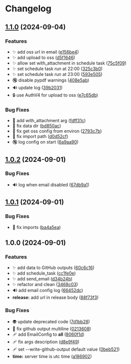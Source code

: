 # Changelog

## [1.1.0](https://github.com/AnzhiZhang/PeoplesDaily/compare/v1.0.2...v1.1.0) (2024-09-04)


### Features

* ✨ add oss url in email ([e156be4](https://github.com/AnzhiZhang/PeoplesDaily/commit/e156be4ee391a4913a1ac82df91176440e5f9ea0))
* ✨ add upload to oss ([d5f1646](https://github.com/AnzhiZhang/PeoplesDaily/commit/d5f16469937dcc7e755b7d40fd6c2ece3f8d5741))
* ✨ allow set with_attachment in schedule task ([75c5f09](https://github.com/AnzhiZhang/PeoplesDaily/commit/75c5f095a2006399de67c5d8631fe19b061a5ef5))
* ✨ set schedule task run at 22:00 ([325c3b0](https://github.com/AnzhiZhang/PeoplesDaily/commit/325c3b0ea47260ed5047b3dac4620513910b9e7c))
* ✨ set schedule task run at 23:00 ([593e505](https://github.com/AnzhiZhang/PeoplesDaily/commit/593e50528fe114ae104261871e96037294bc315b))
* 🔇 disable pypdf warnings ([408e5ab](https://github.com/AnzhiZhang/PeoplesDaily/commit/408e5ab5ab2f682dce113254f7066526e5f6ba02))
* 🔊 update log ([39b2031](https://github.com/AnzhiZhang/PeoplesDaily/commit/39b20316e6ac13da003bc6576cb029d628cd6e33))
* 🔒️ use AuthV4 for upload to oss ([e7c65db](https://github.com/AnzhiZhang/PeoplesDaily/commit/e7c65dbbae42b54ce5b47c750f78af173ed66bf9))


### Bug Fixes

* 🐛 add with_attachment arg ([fdff31c](https://github.com/AnzhiZhang/PeoplesDaily/commit/fdff31cd1ac497dd1c62e8e32c036e9726b70ac3))
* 🐛 fix data dir ([bd850ac](https://github.com/AnzhiZhang/PeoplesDaily/commit/bd850aca78f2e9d8834be180b83e71d0f46ada97))
* 🐛 fix get oss config from environ ([2793c7b](https://github.com/AnzhiZhang/PeoplesDaily/commit/2793c7bdf1f83f6e4f4cdb78c68b62a593bb2bd0))
* 🐛 fix import path ([d0d52cf](https://github.com/AnzhiZhang/PeoplesDaily/commit/d0d52cf72e0488ffb6acc521290bb891b4304dc7))
* 🔇 log config on start ([6a9aa90](https://github.com/AnzhiZhang/PeoplesDaily/commit/6a9aa90b4b90a3de139a25131d04c34076ccc88a))

## [1.0.2](https://github.com/AnzhiZhang/PeoplesDaily/compare/v1.0.1...v1.0.2) (2024-09-01)


### Bug Fixes

* 🔊 log when email disabled ([67db9a1](https://github.com/AnzhiZhang/PeoplesDaily/commit/67db9a1fd0c7c7dd058f7fc8bfcaacc54d64cdbf))

## [1.0.1](https://github.com/AnzhiZhang/PeoplesDaily/compare/v1.0.0...v1.0.1) (2024-09-01)


### Bug Fixes

* 🐛 fix imports ([ba4a5ea](https://github.com/AnzhiZhang/PeoplesDaily/commit/ba4a5ea018a82e1913844c5f7a07ffc3a74c962f))

## 1.0.0 (2024-09-01)


### Features

* ✨ add data to GitHub outputs ([60c6c16](https://github.com/AnzhiZhang/PeoplesDaily/commit/60c6c16399e196f009240432591ebb06feab40cc))
* ✨ add schedule_task ([cc1fe0e](https://github.com/AnzhiZhang/PeoplesDaily/commit/cc1fe0e85ca68599943efc1d59c20e5b03bb7214))
* ✨ add send_email ([d34b24b](https://github.com/AnzhiZhang/PeoplesDaily/commit/d34b24be85f705c3cd00d40bdb8e9a574e49187c))
* ✨ refactor and clean ([3468c03](https://github.com/AnzhiZhang/PeoplesDaily/commit/3468c0355802ffd3efc161058b84393ff73f8d4c))
* 🔊 add email config log ([66452dc](https://github.com/AnzhiZhang/PeoplesDaily/commit/66452dc2b76698c773b63b71db5379f61bbfe904))
* **release:** add url in release body ([88f73f3](https://github.com/AnzhiZhang/PeoplesDaily/commit/88f73f3eb8cb4c49b7276648e826f60b9ca95056))


### Bug Fixes

* 👽️ update deprecated code ([7d1bb28](https://github.com/AnzhiZhang/PeoplesDaily/commit/7d1bb287f4553f6a2d2a113a07508211de89b3b0))
* 💚 fix github output multiline ([0213608](https://github.com/AnzhiZhang/PeoplesDaily/commit/02136089bb94565999fd2ffc30a33c98f9c3cf3c))
* 🩹 add EmailConfig to __all__ ([8060f1d](https://github.com/AnzhiZhang/PeoplesDaily/commit/8060f1d7187a79a41547ab235df388ece54a52c4))
* 🩹 fix args description ([d8e9f49](https://github.com/AnzhiZhang/PeoplesDaily/commit/d8e9f496454689dbb0ed273883e291da3b938a93))
* 🩹 set --write-github-output default value ([0beb521](https://github.com/AnzhiZhang/PeoplesDaily/commit/0beb521cb9c2a8dd95d6901743f585c48f71c97e))
* **time:** server time is utc time ([a186902](https://github.com/AnzhiZhang/PeoplesDaily/commit/a186902aecc1c593b6065ccdc74e3edd9aaa24ee))
